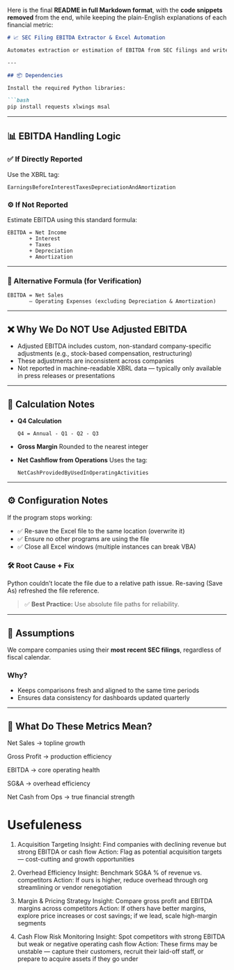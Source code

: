 Here is the final **README in full Markdown format**, with the **code snippets removed** from the end, while keeping the plain-English explanations of each financial metric:

````markdown
# 📈 SEC Filing EBITDA Extractor & Excel Automation

Automates extraction or estimation of EBITDA from SEC filings and writes results to Excel using Python and VBA.

---

## 📦 Dependencies

Install the required Python libraries:

```bash
pip install requests xlwings msal
````

---

## 📊 EBITDA Handling Logic

### ✅ If Directly Reported

Use the XBRL tag:

```
EarningsBeforeInterestTaxesDepreciationAndAmortization
```

### ⚙️ If Not Reported

Estimate EBITDA using this standard formula:

```
EBITDA = Net Income
       + Interest
       + Taxes
       + Depreciation
       + Amortization
```

---

### 🔁 Alternative Formula (for Verification)

```
EBITDA = Net Sales
       – Operating Expenses (excluding Depreciation & Amortization)
```

---

## ❌ Why We Do NOT Use Adjusted EBITDA

* Adjusted EBITDA includes custom, non-standard company-specific adjustments (e.g., stock-based compensation, restructuring)
* These adjustments are inconsistent across companies
* Not reported in machine-readable XBRL data — typically only available in press releases or presentations

---

## 🧮 Calculation Notes

* **Q4 Calculation**

  ```
  Q4 = Annual - Q1 - Q2 - Q3
  ```

* **Gross Margin**
  Rounded to the nearest integer

* **Net Cashflow from Operations**
  Uses the tag:

  ```
  NetCashProvidedByUsedInOperatingActivities
  ```

---

## ⚙️ Configuration Notes

If the program stops working:

* ✅ Re-save the Excel file to the same location (overwrite it)
* ✅ Ensure no other programs are using the file
* ✅ Close all Excel windows (multiple instances can break VBA)

### 🛠 Root Cause + Fix

Python couldn’t locate the file due to a relative path issue. Re-saving (Save As) refreshed the file reference.

> ✅ **Best Practice:** Use absolute file paths for reliability.

---

## 📌 Assumptions

We compare companies using their **most recent SEC filings**, regardless of fiscal calendar.

### Why?

* Keeps comparisons fresh and aligned to the same time periods
* Ensures data consistency for dashboards updated quarterly

---

## 🧠 What Do These Metrics Mean?

Net Sales → topline growth

Gross Profit → production efficiency

EBITDA → core operating health

SG&A → overhead efficiency

Net Cash from Ops → true financial strength

# Usefuleness
1. Acquisition Targeting
Insight: Find companies with declining revenue but strong EBITDA or cash flow
Action: Flag as potential acquisition targets — cost-cutting and growth opportunities

2. Overhead Efficiency
Insight: Benchmark SG&A % of revenue vs. competitors
Action: If ours is higher, reduce overhead through org streamlining or vendor renegotiation

3. Margin & Pricing Strategy
Insight: Compare gross profit and EBITDA margins across competitors
Action: If others have better margins, explore price increases or cost savings; if we lead, scale high-margin segments

4. Cash Flow Risk Monitoring
Insight: Spot competitors with strong EBITDA but weak or negative operating cash flow
Action: These firms may be unstable — capture their customers, recruit their laid-off staff, or prepare to acquire assets if they go under